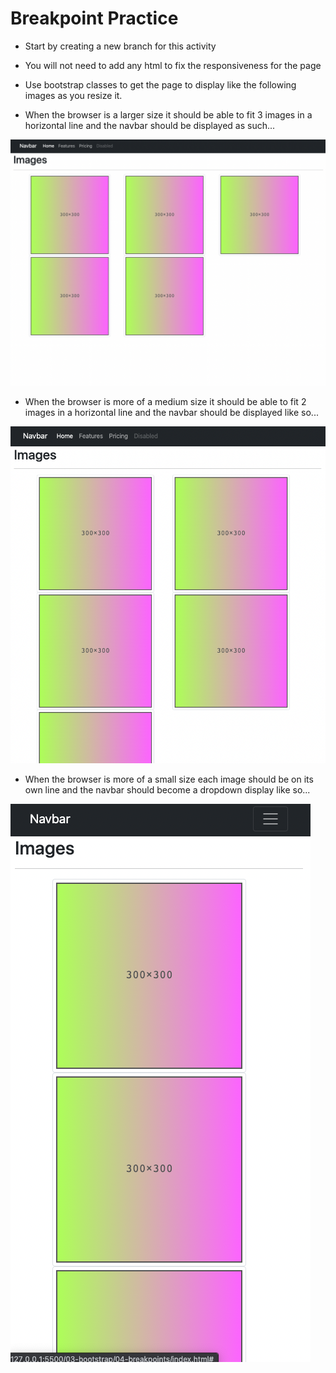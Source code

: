 # Breakpoint Practice

- Start by creating a new branch for this activity

- You will not need to add any html to fix the responsiveness for the page

- Use bootstrap classes to get the page to display like the following images as you resize it.

- When the browser is a larger size it should be able to fit 3 images in a horizontal line and the navbar should be displayed as such...

![large](./images/large.png)

- When the browser is more of a medium size it should be able to fit 2 images in a horizontal line and the navbar should be displayed like so...

![medium](./images/medium.png)

- When the browser is more of a small size each image should be on its own line and the navbar should become a dropdown display like so...

![small](./images/small.png)